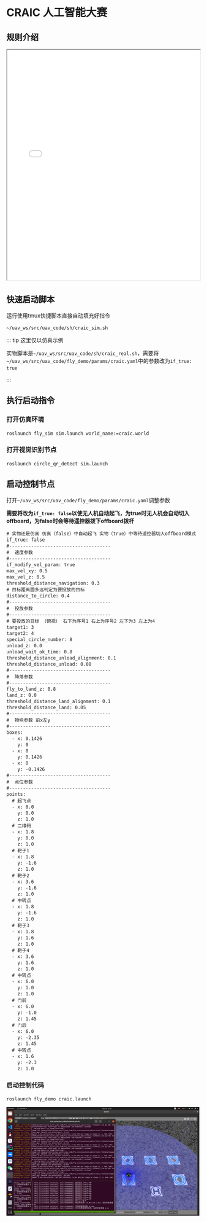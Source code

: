 # CRAIC 人工智能大赛

## 规则介绍

<iframe src="/CRAIC 人工智能大赛.pdf" width="100%" height="600px"></iframe>

## 快速启动脚本

运行使用tmux快捷脚本直接自动填充好指令

```
~/uav_ws/src/uav_code/sh/craic_sim.sh
```

::: tip 这里仅以仿真示例

实物脚本是`~/uav_ws/src/uav_code/sh/craic_real.sh`，需要将`~/uav_ws/src/uav_code/fly_demo/params/craic.yaml`中的参数改为`if_true: true`

:::

## 执行启动指令

### 打开仿真环境

```
roslaunch fly_sim sim.launch world_name:=craic.world
```

### 打开视觉识别节点

```
roslaunch circle_qr_detect sim.launch
```

## 启动控制节点

打开`~/uav_ws/src/uav_code/fly_demo/params/craic.yaml`调整参数

**需要将改为`if_true: false`以使无人机自动起飞，为true时无人机会自动切入offboard，为false时会等待遥控器拨下offboard拨杆**

```
# 实物还是仿真 仿真（false）中自动起飞 实物（true）中等待遥控器切入offboard模式
if_true: false
#-------------------------------------
#  速度参数
#-------------------------------------
if_modify_vel_param: true
max_vel_xy: 0.5
max_vel_z: 0.5
threshold_distance_navigation: 0.3
# 目标距离圆多远判定为要投放的目标
distance_to_circle: 0.4
#-------------------------------------
#  投放参数
#-------------------------------------
# 要投放的目标 （俯视） 右下为序号1 右上为序号2 左下为3 左上为4
target1: 3
target2: 4
special_circle_number: 8
unload_z: 0.0
unload_wait_ok_time: 0.8
threshold_distance_unload_alignment: 0.1
threshold_distance_unload: 0.08
#-------------------------------------
#  降落参数
#-------------------------------------
fly_to_land_z: 0.8
land_z: 0.0
threshold_distance_land_alignment: 0.1
threshold_distance_land: 0.05
#-------------------------------------
#  物块参数 前x左y
#-------------------------------------
boxes:
  - x: 0.1426
    y: 0
  - x: 0
    y: 0.1426
  - x: 0
    y: -0.1426
#-------------------------------------
#  点位参数
#-------------------------------------
points:
  # 起飞点
  - x: 0.0
    y: 0.0
    z: 1.0
  # 二维码
  - x: 1.8
    y: 0.0
    z: 1.0
  # 靶子1
  - x: 1.8
    y: -1.6
    z: 1.0
  # 靶子2
  - x: 3.6
    y: -1.6
    z: 1.0
  # 中转点
  - x: 1.8
    y: -1.6
    z: 1.0
  # 靶子3
  - x: 1.8
    y: 1.6
    z: 1.0
  # 靶子4
  - x: 3.6
    y: 1.6
    z: 1.0
  # 中转点
  - x: 6.0
    y: 1.0
    z: 1.0
  # 门前
  - x: 6.0
    y: -1.0
    z: 1.45
  # 门后
  - x: 6.0
    y: -2.35
    z: 1.45
  # 中转点
  - x: 1.6
    y: -2.3
    z: 1.0
```

### 启动控制代码

```
roslaunch fly_demo craic.launch
```

![](./assets/1.png)
